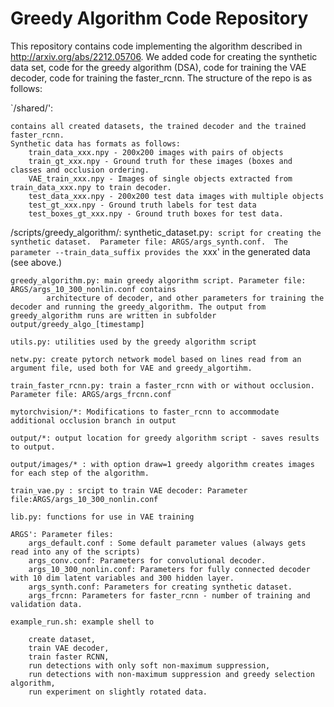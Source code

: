 # Greedy Algorithm Code Repository

This repository contains code implementing the algorithm described in http://arxiv.org/abs/2212.05706.  We added code for creating the synthetic data set, code for the greedy algorithm (DSA), code for training the VAE decoder, code for training the faster_rcnn.  The structure of the repo is as follows:




`/shared/':

	contains all created datasets, the trained decoder and the trained faster_rcnn.
	Synthetic data has formats as follows:
		train_data_xxx.npy - 200x200 images with pairs of objects
		train_gt_xxx.npy - Ground truth for these images (boxes and classes and occlusion ordering.
		VAE_train_xxx.npy - Images of single objects extracted from train_data_xxx.npy to train decoder.
		test_data_xxx.npy - 200x200 test data images with multiple objects
		test_gt_xxx.npy - Ground truth labels for test data
		test_boxes_gt_xxx.npy - Ground truth boxes for test data.
		

/scripts/greedy_algorithm/:
	synthetic_dataset.py`: script for creating the synthetic dataset.  Parameter file: ARGS/args_synth.conf. 
				The parameter --train_data_suffix provides the `xxx' in the generated data (see above.)

	greedy_algorithm.py: main greedy algorithm script. Parameter file: ARGS/args_10_300_nonlin.conf contains 
			architecture of decoder, and other parameters for training the decoder and running the greedy_algorithm. The output from greedy_algorithm runs are written in subfolder output/greedy_algo_[timestamp]

	utils.py: utilities used by the greedy algorithm script

	netw.py: create pytorch network model based on lines read from an argument file, used both for VAE and greedy_algortihm.

	train_faster_rcnn.py: train a faster_rcnn with or without occlusion. Parameter file: ARGS/args_frcnn.conf

	mytorchvision/*: Modifications to faster_rcnn to accommodate additional occlusion branch in output

	output/*: output location for greedy algorithm script - saves results to output.

	output/images/* : with option draw=1 greedy algorithm creates images for each step of the algorithm.

	train_vae.py : srcipt to train VAE decoder: Parameter file:ARGS/args_10_300_nonlin.conf

	lib.py: functions for use in VAE training

	ARGS': Parameter files:
		args_default.conf : Some default parameter values (always gets read into any of the scripts)
		args_conv.conf: Parameters for convolutional decoder.	
		args_10_300_nonlin.conf: Parameters for fully connected decoder with 10 dim latent variables and 300 hidden layer.
		args_synth.conf: Parameters for creating synthetic dataset.
		args_frcnn: Parameters for faster_rcnn - number of training and validation data.

	example_run.sh: example shell to 

		create dataset, 
		train VAE decoder, 
		train faster RCNN, 
		run detections with only soft non-maximum suppression, 
		run detections with non-maximum suppression and greedy selection algorithm, 
		run experiment on slightly rotated data.



	


